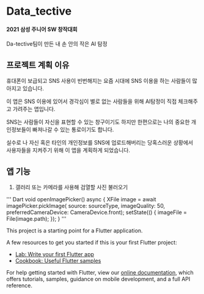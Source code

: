 # Data_tective

#### 2021 삼성 주니어 SW 창작대회
Da-tective팀이 만든 내 손 안의 작은 AI 탐정

## 프로젝트 계획 이유

휴대폰이 보급되고 SNS 사용이 빈번해지는 요즘 시대에 SNS 이용을 하는 사람들이 많아지고 있습니다.

이 앱은 SNS 이용에 있어서 경각심이 별로 없는 사람들을 위해 AI탐정이 직접 체크해주고 가려주는 앱입니다.

SNS는 사람들이 자신을 표현할 수 있는 창구이기도 하지만 한편으로는 나의 중요한 개인정보들이 빠져나갈 수 있는 통로이기도 합니다.

실수로 나 자신 혹은 타인의 개인정보를 SNS에 업로드해버리는 당혹스러운 상황에서 사용자들을 지켜주기 위해 이 앱을 계획하게 되었습니다.

## 앱 기능

1. 갤러리 또는 카메라를 사용해 검열할 사진 불러오기

''' Dart
void openImagePicker() async {
    XFile image = await imagePicker.pickImage(
        source: sourceType,
        imageQuality: 50,
        preferredCameraDevice: CameraDevice.front);
    setState(() {
      imageFile = File(image.path);
    });
  }
'''


This project is a starting point for a Flutter application.

A few resources to get you started if this is your first Flutter project:

- [Lab: Write your first Flutter app](https://flutter.dev/docs/get-started/codelab)
- [Cookbook: Useful Flutter samples](https://flutter.dev/docs/cookbook)

For help getting started with Flutter, view our
[online documentation](https://flutter.dev/docs), which offers tutorials,
samples, guidance on mobile development, and a full API reference.
